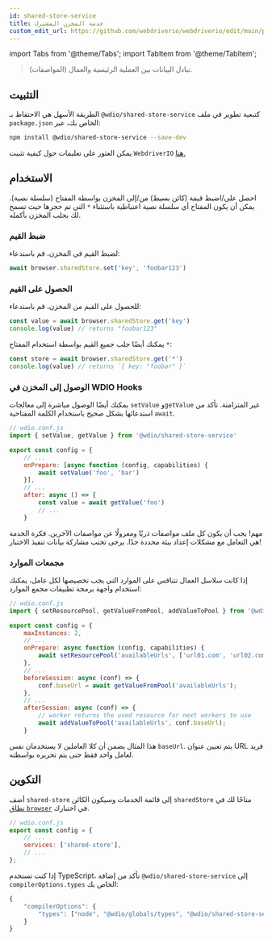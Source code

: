 ```yaml
---
id: shared-store-service
title: خدمة المخزن المشترك
custom_edit_url: https://github.com/webdriverio/webdriverio/edit/main/packages/wdio-shared-store-service/README.md
---
```


import Tabs from '@theme/Tabs';
import TabItem from '@theme/TabItem';

> تبادل البيانات بين العملية الرئيسية والعمال (المواصفات).

## التثبيت

الطريقة الأسهل هي الاحتفاظ بـ `@wdio/shared-store-service` كتبعية تطوير في ملف `package.json` الخاص بك، عبر:

```sh
npm install @wdio/shared-store-service --save-dev
```

يمكن العثور على تعليمات حول كيفية تثبيت `WebdriverIO` [هنا.](https://webdriver.io/docs/gettingstarted)

## الاستخدام

احصل على/اضبط قيمة (كائن بسيط) من/إلى المخزن بواسطة المفتاح (سلسلة نصية). يمكن أن يكون المفتاح أي سلسلة نصية اعتباطية باستثناء `*` التي تم حجزها حيث تسمح لك بجلب المخزن بأكمله.

### ضبط القيم

لضبط القيم في المخزن، قم باستدعاء:

```js
await browser.sharedStore.set('key', 'foobar123')
```

### الحصول على القيم

للحصول على القيم من المخزن، قم باستدعاء:

```js
const value = await browser.sharedStore.get('key')
console.log(value) // returns "foobar123"
```

يمكنك أيضًا جلب جميع القيم بواسطة استخدام المفتاح `*`:

```js
const store = await browser.sharedStore.get('*')
console.log(value) // returns `{ key: "foobar" }`
```

### الوصول إلى المخزن في WDIO Hooks

يمكنك أيضًا الوصول مباشرة إلى معالجات `setValue` و`getValue` غير المتزامنة.
تأكد من استدعائها بشكل صحيح باستخدام الكلمة المفتاحية `await`.

```js
// wdio.conf.js
import { setValue, getValue } from '@wdio/shared-store-service'

export const config = {
    // ...
    onPrepare: [async function (config, capabilities) {
        await setValue('foo', 'bar')
    }],
    // ...
    after: async () => {
        const value = await getValue('foo')
        // ...
    }
```

مهم! يجب أن يكون كل ملف مواصفات ذريًا ومعزولًا عن مواصفات الآخرين.
فكرة الخدمة هي التعامل مع مشكلات إعداد بيئة محددة جدًا.
يرجى تجنب مشاركة بيانات تنفيذ الاختبار!

### مجمعات الموارد

إذا كانت سلاسل العمال تتنافس على الموارد التي يجب تخصيصها لكل عامل، يمكنك استخدام واجهة برمجة تطبيقات مجمع الموارد:

```js
// wdio.conf.js
import { setResourcePool, getValueFromPool, addValueToPool } from '@wdio/shared-store-service'

export const config = {
    maxInstances: 2,
    // ...
    onPrepare: async function (config, capabilities) {
        await setResourcePool('availableUrls', ['url01.com', 'url02.com'])
    },
    // ...
    beforeSession: async (conf) => {
        conf.baseUrl = await getValueFromPool('availableUrls');
    },
    // ...
    afterSession: async (conf) => {
        // worker returns the used resource for next workers to use
        await addValueToPool('availableUrls', conf.baseUrl);
    }
```

هذا المثال يضمن أن كلا العاملين لا يستخدمان نفس `baseUrl`. يتم تعيين عنوان URL فريد لعامل واحد فقط حتى يتم تحريره بواسطته.

## التكوين

أضف `shared-store` إلى قائمة الخدمات وسيكون الكائن `sharedStore` متاحًا لك في [نطاق `browser`](https://webdriver.io/docs/api/browser) في اختبارك.

```js
// wdio.conf.js
export const config = {
    // ...
    services: ['shared-store'],
    // ...
};
```

إذا كنت تستخدم TypeScript، تأكد من إضافة `@wdio/shared-store-service` إلى `compilerOptions.types` الخاص بك:

```js
{
    "compilerOptions": {
        "types": ["node", "@wdio/globals/types", "@wdio/shared-store-service"],
    }
}
```